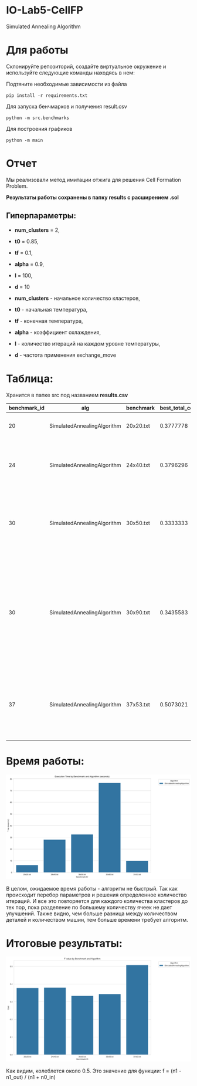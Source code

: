 # IO-Lab5-CellFP

Simulated Annealing Algorithm

# Для работы
Склонируйте репозиторий, создайте виртуальное окружение 
и используйте следующие команды находясь в нем:

Подтяните необходимые зависимости из файла
```
pip install -r requirements.txt
```
Для запуска бенчмарков и получения result.csv
```
python -m src.benchmarks
```
Для построения графиков
```
python -m main
```

# **Отчет**

Мы реализовали метод имитации отжига для решения Cell Formation Problem.

**Результаты работы сохранены в папку results с расширением .sol**

## Гиперпараметры: 

- **num_clusters** = 2, 
- **t0** = 0.85, 
- **tf** = 0.1, 
- **alpha** = 0.9, 
- **l** = 100, 
- **d** = 10

- **num_clusters** - начальное количество кластеров,
- **t0** - начальная температура,
- **tf** - конечная температура, 
- **alpha** - коэффициент охлаждения, 
- **l** - количество итераций на каждом уровне температуры,
- **d** - частота применения exchange_move

# **Таблица:**

Хранится в папке src под названием **results.csv**

| benchmark_id | alg                          | benchmark    | best_total_cost | avg_time_sec | best_parts                                                                                                 | best_machines                                                                                     |
|--------------|------------------------------|--------------|-----------------|--------------|-----------------------------------------------------------------------------------------------------------|--------------------------------------------------------------------------------------------------|
| 20           | SimulatedAnnealingAlgorithm  | 20x20.txt    | 0.3777778       | 6.3522193    | 2 1 1 0 0 2 1 1 2 1 0 2 0 0 0 0 0 0 2 2                                                                  | 2 1 0 2 1 1 2 2 2 0 0 0 0 0 1 0 0 1 1 1                                                         |
| 24           | SimulatedAnnealingAlgorithm  | 24x40.txt    | 0.3796296       | 28.0991674   | 0 1 2 3 3 2 0 1 4 2 1 2 4 4 2 5 0 3 0 0 1 4 2 3 1 3 3 1 0 3 0 1 4 5 2 5 5 3 5 4                          | 0 4 2 1 2 3 1 3 4 3 2 3 2 1 3 5 0 3 4 1 4 0 1 1                                                 |
| 30           | SimulatedAnnealingAlgorithm  | 30x50.txt    | 0.3333333       | 32.5569402   | 0 5 5 0 2 2 2 1 1 3 1 5 4 3 4 0 3 3 5 3 4 4 1 1 1 2 2 2 0 2 3 3 0 4 3 0 5 5 3 1 4 0 4 1 0 4 0 5 4 2      | 4 5 0 4 5 5 2 0 4 5 1 1 1 3 3 3 2 2 2 2 3 4 4 4 0 3 4 3 1 3                                     |
| 30           | SimulatedAnnealingAlgorithm  | 30x90.txt    | 0.3435583       | 76.6451461   | 0 1 1 8 1 1 1 2 3 4 4 4 0 5 2 0 6 7 1 7 2 2 8 5 0 9 9 4 0 7 0 5 7 9 6 4 5 8 9 2 4 1 0 3 1 1 5 6 4 9 2 8 5 0 6 8 9 5 3 9 4 9 6 8 3 5 3 2 8 3 3 0 2 7 9 2 6 6 6 8 7 8 7 4 7 7 3 3 3 6 | 10 10 3 8 10 10 10 10 10 10 2 10 10 3 10 10 2 10 2 6 2 7 10 2 4 1 4 0 5 10                     |
| 37           | SimulatedAnnealingAlgorithm  | 37x53.txt    | 0.5073021       | 10.0791128   | 0 0 1 0 0 1 0 0 1 0 0 0 0 1 0 1 0 1 0 0 0 0 0 0 0 1 1 1 1 1 1 1 1 1 1 1 1 1 1 1 0 0 0 0 0 1 0 0 1 1 1 1 1 | 1 0 1 1 0 1 1 0 1 1 1 1 0 1 0 1 1 0 0 0 1 1 0 1 1 1 1 1 1 1 0 1 0 0 0 0 0                       |

# **Время работы:**

![time_chart](plots/execution_time.png)

В целом, ожидаемое время работы - алгоритм не быстрый. Так как происходит перебор параметров и решения определенное
количество итераций. И все это повторяется для каждого количества кластеров до тех пор, 
пока разделение по большему количеству ячеек не дает улучшений.
Также видно, чем больше разница между количеством деталей и количеством
машин, тем больше времени требует алгоритм.

# **Итоговые результаты:**

![f_value](plots/f_value.png)

Как видим, колеблется около 0.5. Это значение для функции: 
f = (n1 - n1_out) / (n1 + n0_in)
